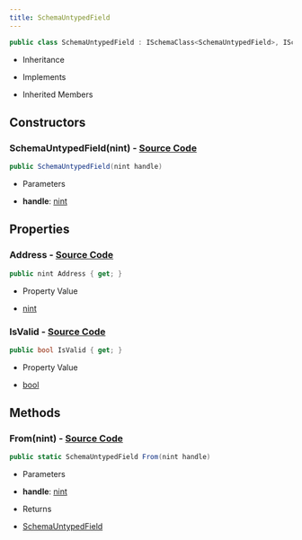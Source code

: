 ```yaml
---
title: SchemaUntypedField
---
```


```csharp
public class SchemaUntypedField : ISchemaClass<SchemaUntypedField>, ISchemaField, ISchemaClass, INativeHandle
```

- Inheritance

- Implements

- Inherited Members

## Constructors

### **SchemaUntypedField(nint)** - [Source Code](https://github.com/swiftly-solution/swiftlys2/blob/main/managed/src/SwiftlyS2.Shared/Modules/Schemas/SchemaUntypedField.cs#L12)

```csharp
public SchemaUntypedField(nint handle)
```

- Parameters

- **handle**: [nint](https://learn.microsoft.com/dotnet/api/system.intptr)

## Properties

### **Address** - [Source Code](https://github.com/swiftly-solution/swiftlys2/blob/main/managed/src/SwiftlyS2.Shared/Modules/Schemas/SchemaUntypedField.cs#L20)

```csharp
public nint Address { get; }
```

- Property Value

- [nint](https://learn.microsoft.com/dotnet/api/system.intptr)

### **IsValid** - [Source Code](https://github.com/swiftly-solution/swiftlys2/blob/main/managed/src/SwiftlyS2.Shared/Modules/Schemas/SchemaUntypedField.cs#L10)

```csharp
public bool IsValid { get; }
```

- Property Value

- [bool](https://learn.microsoft.com/dotnet/api/system.boolean)

## Methods

### **From(nint)** - [Source Code](https://github.com/swiftly-solution/swiftlys2/blob/main/managed/src/SwiftlyS2.Shared/Modules/Schemas/SchemaUntypedField.cs#L16)

```csharp
public static SchemaUntypedField From(nint handle)
```

- Parameters

- **handle**: [nint](https://learn.microsoft.com/dotnet/api/system.intptr)

- Returns

- [SchemaUntypedField](/docs/api/shared/schemas/schemauntypedfield)


